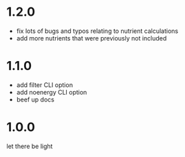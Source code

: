 # 1.2.0

- fix lots of bugs and typos relating to nutrient calculations
- add more nutrients that were previously not included

# 1.1.0

- add filter CLI option
- add noenergy CLI option
- beef up docs

# 1.0.0

let there be light
